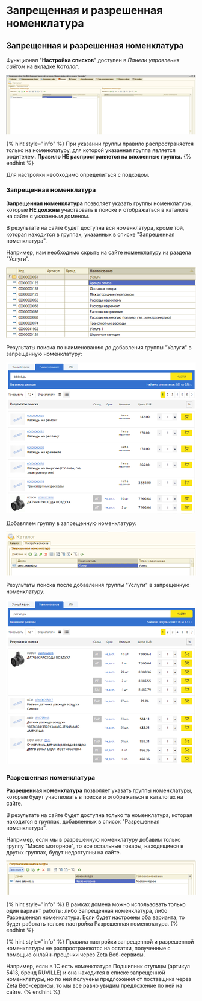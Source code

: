 # Запрещенная и разрешенная номенклатура

## Запрещенная и разрешенная номенклатура

Функционал "**Настройка списков**" доступен в _Панели управления сайтом_ на вкладке _Каталог_.

![](../../.gitbook/assets/image%20%28122%29.png)

{% hint style="info" %}
При указании группы правило распространяется только на номенклатуру, для которой указанная группа является родителем. **Правило НЕ распространяется на вложенные группы.**
{% endhint %}

Для настройки необходимо определиться с подходом.

### Запрещенная номенклатура

**Запрещенная номенклатура** позволяет указать группы номенклатуры, которые **НЕ должны** участвовать в поиске и отображаться в каталоге на сайте с указанным доменом.

В результате на сайте будет доступна вся номенклатура, кроме той, которая находится в группах, указанных в списке "Запрещенная номенклатура".

Например, нам необходимо скрыть на сайте номенклатуру из раздела "Услуги".

![](../../.gitbook/assets/image%20%2819%29.png)

Результаты поиска по наименованию до добавления группы "Услуги" в запрещенную номенклатуру:

![](../../.gitbook/assets/image%20%2888%29.png)

Добавляем группу в запрещенную номенклатуру:

![](../../.gitbook/assets/image%20%2814%29.png)

Результаты поиска после добавления группы "Услуги" в запрещенную номенклатуру:

![](../../.gitbook/assets/image%20%2849%29.png)

### Разрешенная номенклатура

**Разрешенная номенклатура** позволяет указать группы номенклатуры, которые будут участвовать в поиске и отображаться в каталогах на сайте.

В результате на сайте будет доступна только та номенклатура, которая находится в группах, добавленных в список "Разрешенная номенклатура".

Например, если мы в разрешенную номенклатуру добавим только группу "Масло моторное", то все остальные товары, находящиеся в других группах, будут недоступны на сайте.

![](../../.gitbook/assets/image%20%2886%29.png)

{% hint style="info" %}
В рамках домена можно использовать только один вариант работы: либо Запрещенная номенклатура, либо Разрешенная номенклатура. Если будет настроены оба варианта, то будет работать только настройка Разрешенная номенклатура.
{% endhint %}

{% hint style="info" %}
Правила настройки запрещенной и разрешенной номенклатуры не распространяются на остатки, полученные с помощью онлайн-проценки через Zeta Веб-сервисы.

Например, если в 1С есть номенклатура Подшипник ступицы \(артикул 5413, бренд RUVILLE\) и она находится в списке запрещенной номенклатуры, но по ней получены предложения от поставщика через Zeta Веб-сервисы, то мы все равно увидим предложение по ней на сайте.
{% endhint %}



